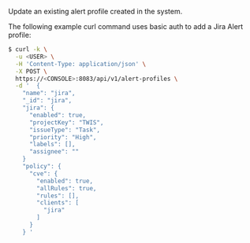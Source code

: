 Update an existing alert profile created in the system.

The following example curl command uses basic auth to add a Jira Alert profile:

```bash
$ curl -k \
  -u <USER> \
  -H 'Content-Type: application/json' \
  -X POST \
  https://<CONSOLE>:8083/api/v1/alert-profiles \
  -d '  {
    "name": "jira",
    "_id": "jira",
    "jira": {
      "enabled": true,
      "projectKey": "TWIS",
      "issueType": "Task",
      "priority": "High",
      "labels": [],
      "assignee": ""
    }
    "policy": {
      "cve": {
        "enabled": true,
        "allRules": true,
        "rules": [],
        "clients": [
          "jira"
        ]
      }
    } '
```

